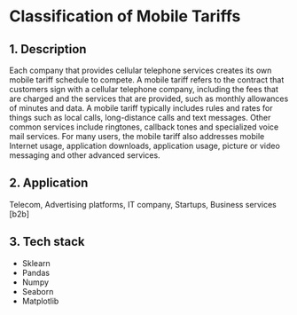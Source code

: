 # Classification of Mobile Tariffs

## 1. Description
Each company that provides cellular telephone services creates its own mobile tariff schedule to compete. A mobile tariff refers to the contract that customers sign with a cellular telephone company, including the fees that are charged and the services that are provided, such as monthly allowances of minutes and data. A mobile tariff typically includes rules and rates for things such as local calls, long-distance calls and text messages. Other common services include ringtones, callback tones and specialized voice mail services. For many users, the mobile tariff also addresses mobile Internet usage, application downloads, application usage, picture or video messaging and other advanced services.

## 2. Application
Telecom, Advertising platforms, IT company, Startups, Business services [b2b]

## 3. Tech stack
- Sklearn
- Pandas
- Numpy
- Seaborn
- Matplotlib
